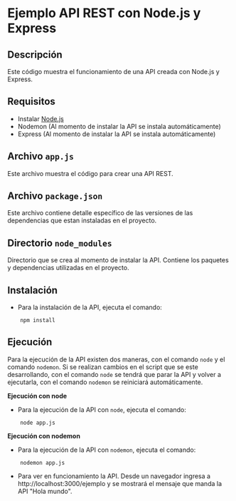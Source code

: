 # Ejemplo API REST con Node.js y Express

## Descripción

Este código muestra el funcionamiento de una API creada con Node.js y Express.

## Requisitos

* Instalar [Node.js](https://nodejs.org/es/)
* Nodemon (Al momento de instalar la API se instala automáticamente)
* Express (Al momento de instalar la API se instala automáticamente)

## Archivo `app.js`

Este archivo muestra el código para crear una API REST.

## Archivo `package.json`

Este archivo contiene detalle específico de las versiones de las dependencias que estan instaladas en el proyecto.

## Directorio `node_modules`

Directorio que se crea al momento de instalar la API. Contiene los paquetes y dependencias utilizadas en el proyecto.

## Instalación

* Para la instalación de la API, ejecuta el comando: 
```objc
	npm install 
```

## Ejecución

Para la ejecución de la API existen dos maneras, con el comando `node` y el comando `nodemon`. Si se realizan cambios en el script que se este desarrollando, con el comando `node` se tendrá que parar la API y volver a ejecutarla, con el comando `nodemon` se reiniciará automáticamente.

**Ejecución con node**

* Para la ejecución de la API con `node`, ejecuta el comando:
```objc
	node app.js 
```

**Ejecución con nodemon**

* Para la ejecución de la API con `nodemon`, ejecuta el comando:
```objc
	nodemon app.js 
```

* Para ver en funcionamiento la API. Desde un navegador ingresa a http://localhost:3000/ejemplo y se mostrará el mensaje que manda la API "Hola mundo".


